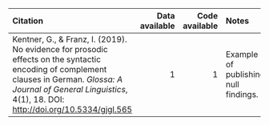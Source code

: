 
<table style="width:100%;">
<colgroup>
<col width="54%" />
<col width="3%" />
<col width="3%" />
<col width="9%" />
<col width="28%" />
</colgroup>
<thead>
<tr class="header">
<th align="left">Citation</th>
<th align="right">Data available</th>
<th align="right">Code available</th>
<th align="left">Notes</th>
<th align="left">Link</th>
</tr>
</thead>
<tbody>
<tr class="odd">
<td align="left">Kentner, G., &amp; Franz, I. (2019). No evidence for prosodic effects on the syntactic encoding of complement clauses in German. <em>Glossa: A Journal of General Linguistics</em>, 4(1), 18. DOI: <a href="http://doi.org/10.5334/gjgl.565" class="uri">http://doi.org/10.5334/gjgl.565</a></td>
<td align="right">1</td>
<td align="right">1</td>
<td align="left">Example of publishing null findings.</td>
<td align="left"><a href="https://www.glossa-journal.org/article/10.5334/gjgl.565/">article</a> <a href="https://doi.org/10.5334/gjgl.565.s1">code</a></td>
</tr>
</tbody>
</table>

